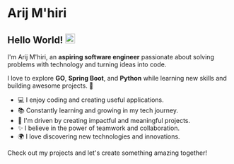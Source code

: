 # Arij M'hiri
## Hello World! </samp> <img src="https://github.com/mupezzuol/mupezzuol/blob/master/assets/earth.gif" width="22px" height="22px">

I'm Arij M'hiri, an **aspiring software engineer** passionate about solving problems with technology and turning ideas into code.

I love to explore **GO**, **Spring Boot**, and **Python** while learning new skills and building awesome projects. 🚀

- 💻 I enjoy coding and creating useful applications.
- 📚 Constantly learning and growing in my tech journey.
- 🎯 I'm driven by creating impactful and meaningful projects.
- ✨ I believe in the power of teamwork and collaboration.
- 🌍 I love discovering new technologies and innovations.

Check out my projects and let's create something amazing together!


